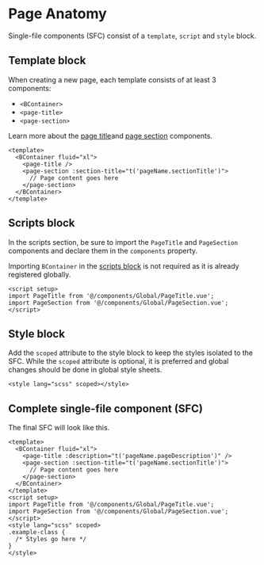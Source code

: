 # Page Anatomy

Single-file components (SFC) consist of a `template`, `script` and `style`
block.

## Template block

When creating a new page, each template consists of at least 3 components:

- `<BContainer>`
- `<page-title>`
- `<page-section>`

Learn more about the [page title](/guide/components/page-title)and
[page section](/guide/components/page-section) components.

```vue
<template>
  <BContainer fluid="xl">
    <page-title />
    <page-section :section-title="t('pageName.sectionTitle')">
      // Page content goes here
    </page-section>
  </BContainer>
</template>
```

## Scripts block

In the scripts section, be sure to import the `PageTitle` and `PageSection`
components and declare them in the `components` property.

Importing `BContainer` in the [scripts block](#scripts-block) is not required as
it is already registered globally.

```vue
<script setup>
import PageTitle from '@/components/Global/PageTitle.vue';
import PageSection from '@/components/Global/PageSection.vue';
</script>
```

## Style block

Add the `scoped` attribute to the style block to keep the styles isolated to the
SFC. While the `scoped` attribute is optional, it is preferred and global
changes should be done in global style sheets.

```vue
<style lang="scss" scoped></style>
```

## Complete single-file component (SFC)

The final SFC will look like this.

```vue
<template>
  <BContainer fluid="xl">
    <page-title :description="t('pageName.pageDescription')" />
    <page-section :section-title="t('pageName.sectionTitle')">
      // Page content goes here
    </page-section>
  </BContainer>
</template>
<script setup>
import PageTitle from '@/components/Global/PageTitle.vue';
import PageSection from '@/components/Global/PageSection.vue';
</script>
<style lang="scss" scoped>
.example-class {
  /* Styles go here */
}
</style>
```
